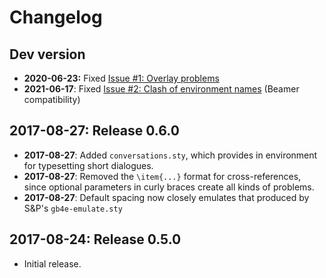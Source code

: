 # Changelog

## Dev version

- **2020-06-23:** Fixed [Issue #1: Overlay problems](https://github.com/svlauer/example_sentences/issues/1)
- **2021-06-17**: Fixed [Issue #2: Clash of environment names](https://github.com/svlauer/example_sentences/issues/2) (Beamer compatibility)

## 2017-08-27: Release 0.6.0

- **2017-08-27**: Added `conversations.sty`, which provides in environment
  for typesetting short dialogues.
- **2017-08-27**: Removed the `\item{...}` format for cross-references, 
  since optional parameters in curly braces create all kinds of problems.
- **2017-08-27**: Default spacing now closely emulates that produced by 
  S&P's `gb4e-emulate.sty`

## 2017-08-24: Release 0.5.0

- Initial release. 
